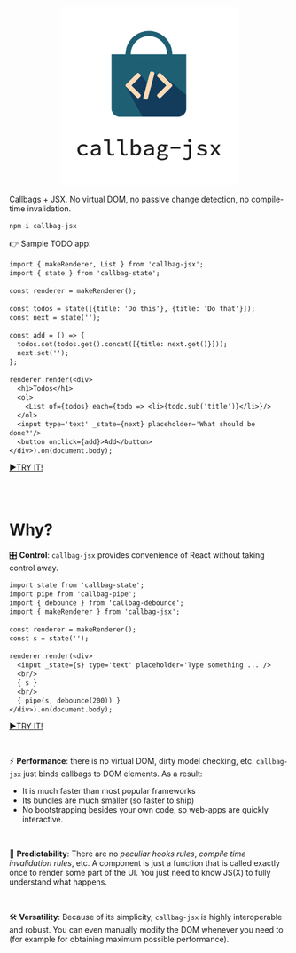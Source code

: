 
<div align="center"><img src="callbag-jsx-banner.svg" width="320px"/></div>

Callbags + JSX. No virtual DOM, no passive change detection, no compile-time invalidation.

```bash
npm i callbag-jsx
```

👉 Sample TODO app:

```tsx
import { makeRenderer, List } from 'callbag-jsx';
import { state } from 'callbag-state';

const renderer = makeRenderer();

const todos = state([{title: 'Do this'}, {title: 'Do that'}]);
const next = state('');

const add = () => {
  todos.set(todos.get().concat([{title: next.get()}]));
  next.set('');
};

renderer.render(<div>
  <h1>Todos</h1>
  <ol>
    <List of={todos} each={todo => <li>{todo.sub('title')}</li>}/>
  </ol>
  <input type='text' _state={next} placeholder='What should be done?'/>
  <button onclick={add}>Add</button>
</div>).on(document.body);
```
[►TRY IT!](https://stackblitz.com/edit/callbag-jsx-todolist)

<br><br>

# Why?

🎛️ **Control**: `callbag-jsx` provides convenience of React without taking control away.

```tsx
import state from 'callbag-state';
import pipe from 'callbag-pipe';
import { debounce } from 'callbag-debounce';
import { makeRenderer } from 'callbag-jsx';

const renderer = makeRenderer();
const s = state('');

renderer.render(<div>
  <input _state={s} type='text' placeholder='Type something ...'/>
  <br/>
  { s }
  <br/>
  { pipe(s, debounce(200)) }
</div>).on(document.body);
```
[►TRY IT!](https://stackblitz.com/edit/callbag-jsx-debounce)

<br>

⚡ **Performance**: there is no virtual DOM, dirty model checking, etc. `callbag-jsx` just binds callbags to DOM elements. As a result:
- It is much faster than most popular frameworks
- Its bundles are much smaller (so faster to ship)
- No bootstrapping besides your own code, so web-apps are quickly interactive.

<br>

🔮 **Predictability**: There are no _peculiar hooks rules_, _compile time invalidation rules_, etc. A component is just a function that is called exactly once to render some part of the UI. You just need to know JS(X) to fully understand what happens.

<br>

🛠️ **Versatility**: Because of its simplicity, `callbag-jsx` is highly interoperable and robust. You can even manually modify the DOM whenever you need to (for example for obtaining maximum possible performance).

